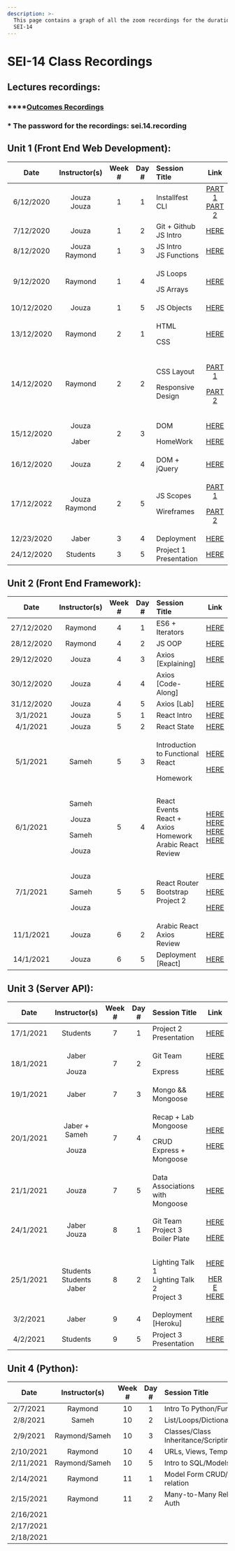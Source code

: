```yaml
---
description: >-
  This page contains a graph of all the zoom recordings for the duration of
  SEI-14
---
```


# SEI-14 Class Recordings

## **Lectures recordings:**

### \*\*\*\*[**Outcomes Recordings**](https://docs.google.com/spreadsheets/d/1bxvk_Rt3yxgZYlFjctYbQhGntCRDuBt4MmXep53u_wM/edit?usp=sharing)

### **\* The password for the recordings:** sei.14.recording

## Unit 1 \(Front End Web Development\):

<table>
  <thead>
    <tr>
      <th style="text-align:center"><b>Date</b>
      </th>
      <th style="text-align:center">Instructor(s)</th>
      <th style="text-align:center">Week #</th>
      <th style="text-align:center">Day #</th>
      <th style="text-align:left">Session Title</th>
      <th style="text-align:center">Link</th>
    </tr>
  </thead>
  <tbody>
    <tr>
      <td style="text-align:center">6/12/2020</td>
      <td style="text-align:center">Jouza
        <br />Jouza</td>
      <td style="text-align:center">1</td>
      <td style="text-align:center">1</td>
      <td style="text-align:left">Installfest
        <br />CLI</td>
      <td style="text-align:center"><a href="https://generalassembly.zoom.us/rec/share/lq22rKi9MZ9kA904KIihKI-xlDPA24fzd90tpz_XYZK1kSKMqas3jzaI6bLGI1Pq.M4Slfcq0QDfwo8ud?startTime=1607234821000">PART 1</a>
        <br
        /><a href="https://generalassembly.zoom.us/rec/share/lq22rKi9MZ9kA904KIihKI-xlDPA24fzd90tpz_XYZK1kSKMqas3jzaI6bLGI1Pq.M4Slfcq0QDfwo8ud?startTime=1607261297000">PART 2</a>
      </td>
    </tr>
    <tr>
      <td style="text-align:center">7/12/2020</td>
      <td style="text-align:center">Jouza</td>
      <td style="text-align:center">1</td>
      <td style="text-align:center">2</td>
      <td style="text-align:left">Git + Github
        <br />JS Intro</td>
      <td style="text-align:center"><a href="https://generalassembly.zoom.us/rec/share/cBpX80wfdYnooaQOVgHh-4xkjSXa0CuPdTJIRo6PrjnqoBF2EzgAIU-U-7W8U2Vu.S7Nnj8wT2R-KiQLg?startTime=1607321031000">HERE</a>
      </td>
    </tr>
    <tr>
      <td style="text-align:center">8/12/2020</td>
      <td style="text-align:center">Jouza
        <br />Raymond</td>
      <td style="text-align:center">1</td>
      <td style="text-align:center">3</td>
      <td style="text-align:left">JS Intro
        <br />JS Functions</td>
      <td style="text-align:center"><a href="https://generalassembly.zoom.us/rec/share/si_dRZRsVgHoxkt6tHWVUVSoZIpwsJKPtSE_ZNVOqrH4_FL91V_eA3CcVwJO-jV4.e-h5aPA42es8sTpV?startTime=1607414709000">HERE</a>
      </td>
    </tr>
    <tr>
      <td style="text-align:center">9/12/2020</td>
      <td style="text-align:center">Raymond</td>
      <td style="text-align:center">1</td>
      <td style="text-align:center">4</td>
      <td style="text-align:left">
        <p>JS Loops</p>
        <p>JS Arrays</p>
      </td>
      <td style="text-align:center"><a href="https://generalassembly.zoom.us/rec/share/C2N9CSjRJuAd-QYZexm5oNCQZ2RA1Vg5e7I6dmam1m1HRvuoEuK9KV-x1FMvcDUm.hEgPFwBw0GGOn2_u?startTime=1607493863000">HERE</a>
      </td>
    </tr>
    <tr>
      <td style="text-align:center">10/12/2020</td>
      <td style="text-align:center">Jouza</td>
      <td style="text-align:center">1</td>
      <td style="text-align:center">5</td>
      <td style="text-align:left">JS Objects</td>
      <td style="text-align:center"><a href="https://generalassembly.zoom.us/rec/share/km6MkU-s4ZBNDP7Jr7FfU-m1u7YS3XTTPjI7O9lWbN39MMMdhOrSPDT11qh96TaP.FQj_p3eH7GyozQLk?startTime=1607580928000">HERE</a>
      </td>
    </tr>
    <tr>
      <td style="text-align:center">13/12/2020</td>
      <td style="text-align:center">Raymond</td>
      <td style="text-align:center">2</td>
      <td style="text-align:center">1</td>
      <td style="text-align:left">
        <p>HTML</p>
        <p>CSS</p>
      </td>
      <td style="text-align:center"><a href="https://generalassembly.zoom.us/rec/share/B9ioIPkQMBxYA0ISlf7_QTrWECBSCcgeIUBzoRbWHC6t_JeS20NfJeG4g1NuKCs6.w7ZYcuGxB5XnM8xk?startTime=1607844588000">HERE</a>
      </td>
    </tr>
    <tr>
      <td style="text-align:center">14/12/2020</td>
      <td style="text-align:center">Raymond</td>
      <td style="text-align:center">2</td>
      <td style="text-align:center">2</td>
      <td style="text-align:left">
        <p>CSS Layout</p>
        <p>Responsive Design</p>
      </td>
      <td style="text-align:center">
        <p><a href="https://generalassembly.zoom.us/rec/share/88p_m6qEXaFTwMFFQtLjrGlSC0vHTotJJ4Uj3OERQL20H2xX0CLUoUhKQ4Yodmv1.u2dlvbDZkXjj64rc?startTime=1607929256000">PART 1</a>
        </p>
        <p><a href="https://generalassembly.zoom.us/rec/share/88p_m6qEXaFTwMFFQtLjrGlSC0vHTotJJ4Uj3OERQL20H2xX0CLUoUhKQ4Yodmv1.u2dlvbDZkXjj64rc?startTime=1607940680000">PART 2</a>
        </p>
      </td>
    </tr>
    <tr>
      <td style="text-align:center">15/12/2020</td>
      <td style="text-align:center">
        <p>Jouza</p>
        <p>Jaber</p>
      </td>
      <td style="text-align:center">2</td>
      <td style="text-align:center">3</td>
      <td style="text-align:left">
        <p>DOM</p>
        <p>HomeWork</p>
      </td>
      <td style="text-align:center">
        <p><a href="https://generalassembly.zoom.us/rec/share/GNDLojgoqmR6UfKiZ_3ZM28Fw3vPjBroL57WwtK6bgwT63WyVnd6b7ibPVX5hDFJ.ZmK4THywBAnkL8i4?startTime=1608012406000">HERE</a>
        </p>
        <p><a href="https://generalassembly.zoom.us/rec/share/GNDLojgoqmR6UfKiZ_3ZM28Fw3vPjBroL57WwtK6bgwT63WyVnd6b7ibPVX5hDFJ.ZmK4THywBAnkL8i4?startTime=1608039455000">HERE</a>
        </p>
      </td>
    </tr>
    <tr>
      <td style="text-align:center">16/12/2020</td>
      <td style="text-align:center">Jouza</td>
      <td style="text-align:center">2</td>
      <td style="text-align:center">4</td>
      <td style="text-align:left">DOM + jQuery</td>
      <td style="text-align:center"><a href="https://generalassembly.zoom.us/rec/share/NN_XmeVX7VYDkUQytfpOKrrUxYh6xDRKoFZC_sxBlHAB5Y8vQMCIXJU6awFCaz60.N1m88Mech4JiM6sY?startTime=1608098651000">HERE</a>
      </td>
    </tr>
    <tr>
      <td style="text-align:center">17/12/2022</td>
      <td style="text-align:center">Jouza
        <br />Raymond</td>
      <td style="text-align:center">2</td>
      <td style="text-align:center">5</td>
      <td style="text-align:left">
        <p>JS Scopes</p>
        <p>Wireframes</p>
      </td>
      <td style="text-align:center">
        <p><a href="https://generalassembly.zoom.us/rec/share/bB_3xquu_r0bsJtG9GzshKEY8uvRVOYg7iuNbTri6vwIlRG5wv_c0BbqbeP1oPl7.unjM9N9IiFSIBRMb?startTime=1608185171000">PART 1</a>
        </p>
        <p><a href="https://generalassembly.zoom.us/rec/share/dMT-6IuKIBUmaUatxgNJ7WtJxSK09x-Y2HYBrSwOuydXI_Kyr_kNlI91kXgxtEFq.DyOTnKixpNi5VvGd?startTime=1608205391000">PART 2</a>
        </p>
      </td>
    </tr>
    <tr>
      <td style="text-align:center">12/23/2020</td>
      <td style="text-align:center">Jaber</td>
      <td style="text-align:center">3</td>
      <td style="text-align:center">4</td>
      <td style="text-align:left">Deployment</td>
      <td style="text-align:center"><a href="https://generalassembly.zoom.us/rec/share/x83s9VaInJB_-t1zAvutNujfvpx3v9JA5b1hJqiapca6cTR0IcKWgHLEprSZOo3C.s8NHeeZe1Oopz5Ev?startTime=1608728450000">HERE</a>
      </td>
    </tr>
    <tr>
      <td style="text-align:center">24/12/2020</td>
      <td style="text-align:center">Students</td>
      <td style="text-align:center">3</td>
      <td style="text-align:center">5</td>
      <td style="text-align:left">Project 1 Presentation</td>
      <td style="text-align:center"><a href="https://generalassembly.zoom.us/rec/share/1kSVgjPPKTSdRlDS96pyhWd1Y-yIe41WPa5qVDLIEzlFMGmSyMl6lkbiK9m7Skzp.QtmtyWL5moiP-yTf?startTime=1608789768000">HERE</a>
      </td>
    </tr>
  </tbody>
</table>

## Unit 2 \(Front End Framework\):

<table>
  <thead>
    <tr>
      <th style="text-align:center"><b>Date</b>
      </th>
      <th style="text-align:center">Instructor(s)</th>
      <th style="text-align:center">Week #</th>
      <th style="text-align:center">Day #</th>
      <th style="text-align:left">Session Title</th>
      <th style="text-align:center">Link</th>
    </tr>
  </thead>
  <tbody>
    <tr>
      <td style="text-align:center">27/12/2020</td>
      <td style="text-align:center">Raymond</td>
      <td style="text-align:center">4</td>
      <td style="text-align:center">1</td>
      <td style="text-align:left">ES6 + Iterators</td>
      <td style="text-align:center"><a href="https://generalassembly.zoom.us/rec/share/kY_V4ejpI1zyo0vWbICUsK202cFtS8B8Hzh7_qoLvfKhQFIYX3B88OpoR4E1iZI.S8OnHisjcMoQFeTn?startTime=1609052556000">HERE</a>
      </td>
    </tr>
    <tr>
      <td style="text-align:center">28/12/2020</td>
      <td style="text-align:center">Raymond</td>
      <td style="text-align:center">4</td>
      <td style="text-align:center">2</td>
      <td style="text-align:left">JS OOP</td>
      <td style="text-align:center"><a href="https://generalassembly.zoom.us/rec/share/MHuqGUAK5mNyAJdClN7jXxifl8KuNPWT56tuWczsA7lNkURxUGkzPMkatNAKPm6p.WBvxQ5ZpYLZCzAqH">HERE</a>
      </td>
    </tr>
    <tr>
      <td style="text-align:center">29/12/2020</td>
      <td style="text-align:center">Jouza</td>
      <td style="text-align:center">4</td>
      <td style="text-align:center">3</td>
      <td style="text-align:left">Axios [Explaining]</td>
      <td style="text-align:center"><a href="https://generalassembly.zoom.us/rec/share/FVB9y0gIBOePmsEUU6wGzbTDZwzZtMYEU6lREJLpi1kp8F2r-xqvbQp0poVP0_cP.T_nf09tBMU4mrrf5?startTime=1609226201000">HERE</a>
      </td>
    </tr>
    <tr>
      <td style="text-align:center">30/12/2020</td>
      <td style="text-align:center">Jouza</td>
      <td style="text-align:center">4</td>
      <td style="text-align:center">4</td>
      <td style="text-align:left">Axios [Code-Along]</td>
      <td style="text-align:center"><a href="https://generalassembly.zoom.us/rec/share/_UqDkxM-4te930WtG11vZpXXvgQEXfoWBGXTTrwnVjqtrJiLl4g6UfFsUDQojhNd.xAAZQxw8bUCn200s?startTime=1609311891000">HERE</a>
      </td>
    </tr>
    <tr>
      <td style="text-align:center">31/12/2020</td>
      <td style="text-align:center">Jouza</td>
      <td style="text-align:center">4</td>
      <td style="text-align:center">5</td>
      <td style="text-align:left">Axios [Lab]</td>
      <td style="text-align:center"><a href="https://generalassembly.zoom.us/rec/share/VVW64ni5CW7lujIEpGUIDNQHTQg1qt5vl0GUjPNur4aGdcGYnkmOxORghyHUIYqR.Voi4-8xLB6gTacUW?startTime=1609395021000">HERE</a>
      </td>
    </tr>
    <tr>
      <td style="text-align:center">3/1/2021</td>
      <td style="text-align:center">Jouza</td>
      <td style="text-align:center">5</td>
      <td style="text-align:center">1</td>
      <td style="text-align:left">React Intro</td>
      <td style="text-align:center"><a href="https://generalassembly.zoom.us/rec/share/ZiGvOOvCwxoCBjFu9y4b04ozxSKYtccdDHTWmBP3XnUpTFlIEZh9n4-0OViAj2D7.bTHD4FLXQOJar1Of?startTime=1609654048000">HERE</a>
      </td>
    </tr>
    <tr>
      <td style="text-align:center">4/1/2021</td>
      <td style="text-align:center">Jouza</td>
      <td style="text-align:center">5</td>
      <td style="text-align:center">2</td>
      <td style="text-align:left">React State</td>
      <td style="text-align:center"><a href="https://generalassembly.zoom.us/rec/share/ZmQrkrpsHynWAnJyolM-pW-1EqKR0d_z0WcIKzHwIJmf_ka5Rd_YeQ0R37eTqjSj.n7WANzYREl5i8NMh?startTime=1609741022000">HERE</a>
      </td>
    </tr>
    <tr>
      <td style="text-align:center">5/1/2021</td>
      <td style="text-align:center">Sameh</td>
      <td style="text-align:center">5</td>
      <td style="text-align:center">3</td>
      <td style="text-align:left">
        <p>Introduction to Functional React</p>
        <p>Homework</p>
      </td>
      <td style="text-align:center">
        <p><a href="https://generalassembly.zoom.us/rec/share/0BKoM5nA3nV5_PyxjMC71hl7fMyHfs_0pLdekiMMIVAXRi74lX5CtAEL9qfGU6n0.XmvN4F40b3DROIxa?startTime=1609837355000">HERE</a>
        </p>
        <p><a href="https://generalassembly.zoom.us/rec/share/sxI39H58qzTyKxf3iChF1gbbhbA5t6e6WgWd9T2w_dOhKQKsSn7L8J18RWdx91QZ.Uu4IZ9KgGBY3bB9p?startTime=1609855192000">HERE</a>
        </p>
      </td>
    </tr>
    <tr>
      <td style="text-align:center">6/1/2021</td>
      <td style="text-align:center">
        <p>Sameh</p>
        <p>Jouza</p>
        <p>Sameh</p>
        <p>Jouza</p>
      </td>
      <td style="text-align:center">5</td>
      <td style="text-align:center">4</td>
      <td style="text-align:left">React Events
        <br />React + Axios
        <br />Homework
        <br />Arabic React Review</td>
      <td style="text-align:center"><a href="https://generalassembly.zoom.us/rec/share/zrPCutWfUdpLNvquIOFEFmYUaP3XyXzXFntqEzF0XPpH-qQ8kd4E7yv_ef-QtdBF.BaZWWzeot2gMG3yx?startTime=1609915984000">HERE</a>
        <br
        /><a href="https://generalassembly.zoom.us/rec/share/zrPCutWfUdpLNvquIOFEFmYUaP3XyXzXFntqEzF0XPpH-qQ8kd4E7yv_ef-QtdBF.BaZWWzeot2gMG3yx?startTime=1609926805000">HERE</a>
        <br
        /><a href="https://generalassembly.zoom.us/rec/share/zrPCutWfUdpLNvquIOFEFmYUaP3XyXzXFntqEzF0XPpH-qQ8kd4E7yv_ef-QtdBF.BaZWWzeot2gMG3yx?startTime=1609941456000">HERE</a>
        <br
        /><a href="https://generalassembly.zoom.us/rec/share/QQFsn65YOZYVpJfPOJC66KD7pWWo2MOlEf0n0V2HMhkmc0NSMFT-gi7DkhUfvJEv.26ynznJy5WWr79GV?startTime=1609946253000">HERE</a>
      </td>
    </tr>
    <tr>
      <td style="text-align:center">7/1/2021</td>
      <td style="text-align:center">
        <p>Jouza</p>
        <p>Sameh</p>
        <p>Jouza</p>
      </td>
      <td style="text-align:center">5</td>
      <td style="text-align:center">5</td>
      <td style="text-align:left">React Router
        <br />Bootstrap
        <br />Project 2</td>
      <td style="text-align:center">
        <p><a href="https://generalassembly.zoom.us/rec/share/puR6wR30KbrreCetVUlIUzDaO_DX-y7HT6xPQofiURZIs4hyqnB4pukeVRrhPiAQ.yBD1jmRZSYL32CS-?startTime=1610004075000">HERE</a>
        </p>
        <p><a href="https://generalassembly.zoom.us/rec/share/puR6wR30KbrreCetVUlIUzDaO_DX-y7HT6xPQofiURZIs4hyqnB4pukeVRrhPiAQ.yBD1jmRZSYL32CS-?startTime=1610023528000">HERE</a>
        </p>
        <p><a href="https://generalassembly.zoom.us/rec/share/puR6wR30KbrreCetVUlIUzDaO_DX-y7HT6xPQofiURZIs4hyqnB4pukeVRrhPiAQ.yBD1jmRZSYL32CS-?startTime=1610026405000">HERE</a>
        </p>
      </td>
    </tr>
    <tr>
      <td style="text-align:center">11/1/2021</td>
      <td style="text-align:center">Jouza</td>
      <td style="text-align:center">6</td>
      <td style="text-align:center">2</td>
      <td style="text-align:left">Arabic React Axios Review</td>
      <td style="text-align:center"><a href="https://generalassembly.zoom.us/rec/share/eDjys1YYuLL4eCdynRsTsai3t_HZeDosDNu5Ly4LWjPQpO12QNcHbXrNLqTnpNYm.6o1oMDNIgaxY_iGj?startTime=1610372315000">HERE</a>
      </td>
    </tr>
    <tr>
      <td style="text-align:center">14/1/2021</td>
      <td style="text-align:center">Jouza</td>
      <td style="text-align:center">6</td>
      <td style="text-align:center">5</td>
      <td style="text-align:left">Deployment [React]</td>
      <td style="text-align:center"><a href="https://generalassembly.zoom.us/rec/share/X2DQ3u3WFhig32A04LhdG8Uqlh55u5unraSab31pu8yRFP8HH7P1EFJBVLKPf2tE.fvVLHMsQIb3DbKnH?startTime=1610608339000">HERE</a>
      </td>
    </tr>
  </tbody>
</table>

## Unit 3 \(Server API\):

<table>
  <thead>
    <tr>
      <th style="text-align:center"><b>Date</b>
      </th>
      <th style="text-align:center">Instructor(s)</th>
      <th style="text-align:center">Week #</th>
      <th style="text-align:center">Day #</th>
      <th style="text-align:left">Session Title</th>
      <th style="text-align:center">Link</th>
    </tr>
  </thead>
  <tbody>
    <tr>
      <td style="text-align:center">17/1/2021</td>
      <td style="text-align:center">Students</td>
      <td style="text-align:center">7</td>
      <td style="text-align:center">1</td>
      <td style="text-align:left">Project 2 Presentation</td>
      <td style="text-align:center"><a href="https://generalassembly.zoom.us/rec/share/49D2uLtHfcbk_b-9A3nkKWx0KLvxhWsZTprqU8p9LlcDk1qwcOMobhJjPR9Wl1LR.DY-zqr-Tl3lDN1uo?startTime=1610863650000">HERE</a>
      </td>
    </tr>
    <tr>
      <td style="text-align:center">18/1/2021</td>
      <td style="text-align:center">
        <p>Jaber</p>
        <p>Jouza</p>
      </td>
      <td style="text-align:center">7</td>
      <td style="text-align:center">2</td>
      <td style="text-align:left">
        <p>Git Team</p>
        <p>Express</p>
      </td>
      <td style="text-align:center">
        <p><a href="https://generalassembly.zoom.us/rec/share/VY6l0GyJTlu8FdeuM6qd2_apv_go9xQC0XNT_Aj2WrMPPSp1rrxy4x52R88sEt12.eEOI2z89eoTp_ZUW?startTime=1610952719000">HERE</a>
        </p>
        <p><a href="https://generalassembly.zoom.us/rec/share/VY6l0GyJTlu8FdeuM6qd2_apv_go9xQC0XNT_Aj2WrMPPSp1rrxy4x52R88sEt12.eEOI2z89eoTp_ZUW?startTime=1610964457000">HERE</a>
        </p>
      </td>
    </tr>
    <tr>
      <td style="text-align:center">19/1/2021</td>
      <td style="text-align:center">Jaber</td>
      <td style="text-align:center">7</td>
      <td style="text-align:center">3</td>
      <td style="text-align:left">Mongo &amp;&amp; Mongoose</td>
      <td style="text-align:center"><a href="https://generalassembly.zoom.us/rec/share/XeBwzp_3vfpimoq6H0Y4s58SC2LIWVnc6b_EynHoGFS80tAMhIp4bL-Wl9KUGm8r.RToRrumJ2B4fIyIS?startTime=1611044204000">HERE</a>
      </td>
    </tr>
    <tr>
      <td style="text-align:center">20/1/2021</td>
      <td style="text-align:center">
        <p>Jaber + Sameh</p>
        <p>Jouza</p>
      </td>
      <td style="text-align:center">7</td>
      <td style="text-align:center">4</td>
      <td style="text-align:left">
        <p>Recap + Lab Mongoose</p>
        <p>CRUD Express + Mongoose</p>
      </td>
      <td style="text-align:center">
        <p><a href="https://generalassembly.zoom.us/rec/share/1sfQq2IkQmTSz0ZjEpOL8iPP2QXvHTfRD90q7X7eyml44wqzHYq-iQwKIBmpMN15.dfvheUUW-UIPvU6y?startTime=1611122890000">HERE</a>
        </p>
        <p><a href="https://generalassembly.zoom.us/rec/share/1sfQq2IkQmTSz0ZjEpOL8iPP2QXvHTfRD90q7X7eyml44wqzHYq-iQwKIBmpMN15.dfvheUUW-UIPvU6y?startTime=1611138983000">HERE</a>
        </p>
      </td>
    </tr>
    <tr>
      <td style="text-align:center">21/1/2021</td>
      <td style="text-align:center">Jouza</td>
      <td style="text-align:center">7</td>
      <td style="text-align:center">5</td>
      <td style="text-align:left">Data Associations with Mongoose</td>
      <td style="text-align:center"><a href="https://generalassembly.zoom.us/rec/share/0G10z3_ErREz7VhAqg7eHs6CQTgBc0BCYNP6pKm2y6SKMY9hfM2aSU77uNoRpxTs.7qMqUy3-jpLeryey?startTime=1611214222000">HERE</a>
      </td>
    </tr>
    <tr>
      <td style="text-align:center">24/1/2021</td>
      <td style="text-align:center">Jaber
        <br />Jouza</td>
      <td style="text-align:center">8</td>
      <td style="text-align:center">1</td>
      <td style="text-align:left">Git Team
        <br />Project 3 Boiler Plate</td>
      <td style="text-align:center">
        <p><a href="https://generalassembly.zoom.us/rec/share/z3ARpJEMLLwGWzt5HfzmaT9Al540dESH8XGTGBT_EmHd5x01avDJ5j7WI8fxqS7c.xGdXX66Ps1ke0s_p?startTime=1611468334000">HERE</a>
        </p>
        <p><a href="https://generalassembly.zoom.us/rec/share/z3ARpJEMLLwGWzt5HfzmaT9Al540dESH8XGTGBT_EmHd5x01avDJ5j7WI8fxqS7c.xGdXX66Ps1ke0s_p?startTime=1611477458000">HERE</a>
        </p>
      </td>
    </tr>
    <tr>
      <td style="text-align:center">25/1/2021</td>
      <td style="text-align:center">Students
        <br />Students
        <br />Jaber</td>
      <td style="text-align:center">8</td>
      <td style="text-align:center">2</td>
      <td style="text-align:left">Lighting Talk 1
        <br />Lighting Talk 2
        <br />Project 3</td>
      <td style="text-align:center">
        <p><a href="https://generalassembly.zoom.us/rec/share/byoPRw1NAKi0MPa5bKTmleFyEqMMBDWiNDuP5YaDjxrL31NqpTnrwJaZVROF3xKy.JGTSYTj-57uYhwmT?startTime=1611557651000">HERE</a>
        </p>
        <p><a href="https://generalassembly.zoom.us/rec/share/byoPRw1NAKi0MPa5bKTmleFyEqMMBDWiNDuP5YaDjxrL31NqpTnrwJaZVROF3xKy.JGTSYTj-57uYhwmT?startTime=1611569195000">HER</a>
          <a
          href="https://generalassembly.zoom.us/rec/share/byoPRw1NAKi0MPa5bKTmleFyEqMMBDWiNDuP5YaDjxrL31NqpTnrwJaZVROF3xKy.JGTSYTj-57uYhwmT?startTime=1611577077000">E
            <br />HERE</a>
        </p>
      </td>
    </tr>
    <tr>
      <td style="text-align:center">3/2/2021</td>
      <td style="text-align:center">Jaber</td>
      <td style="text-align:center">9</td>
      <td style="text-align:center">4</td>
      <td style="text-align:left">Deployment [Heroku]</td>
      <td style="text-align:center"><a href="https://generalassembly.zoom.us/rec/share/887sJBBInk22Ax2oLJnTvXhggvthbVWaTbK0Le13pLCsoJpHVqDPMJNeOiJyUZ0j.0tKB7PlUZBQe4QDo?startTime=1612338503000">HERE</a>
      </td>
    </tr>
    <tr>
      <td style="text-align:center">4/2/2021</td>
      <td style="text-align:center">Students</td>
      <td style="text-align:center">9</td>
      <td style="text-align:center">5</td>
      <td style="text-align:left">Project 3 Presentation</td>
      <td style="text-align:center"><a href="https://generalassembly.zoom.us/rec/share/3NfP5awOmKqdMNwsbqtg6bbkd948TLcqhm52PqyZcNmXqjCCjSzq2Y9V5kBbm19e.-BpKf0zro8ugsZaC?startTime=1612437067000">HERE</a>
      </td>
    </tr>
  </tbody>
</table>

## Unit 4 \(Python\):

| **Date** | Instructor\(s\)  | Week \# | Day \# | Session Title | Link | Password |
| :---: | :---: | :---: | :---: | :--- | :---: | :--- |
| 2/7/2021 | Raymond | 10 | 1 | Intro To Python/Functions | [HERE](https://generalassembly.zoom.us/rec/share/DpmDmoBFrHqIIirvBq4V8MsMHV4z8VlrhoUxsw6pEVkZ0BUhVVQR3K80ElhVemr7.00T9aPjP7C5L9-e8) | sei.14.recording |
| 2/8/2021 | Sameh | 10 | 2 | List/Loops/Dictionaries/Sets/Tuples | [HERE](https://generalassembly.zoom.us/rec/share/40a_yd_RxbMh5WvrrEWOz4yzKxU4t_4PfOUmG4cfcMEgsVmzoatabo_6pzSWgQc7.yLuba32WEfZIdiMf) | 0K\#d\*EHt |
| 2/9/2021 | Raymond/Sameh | 10 | 3 | Classes/Class Inheritance/Scripting | [HERE](https://urldefense.com/v3/__https://generalassembly.zoom.us/rec/share/-AVfJGyh5IahUNfXNUfMJkzqRxBBfds_5TPVbdduLSwsOCX2Hf9NCdg3wwslHllQ.kXz7YfSii2V7xLL1__;!!GgcXpDZ2N9l6uyZJ!2qQAvBrLFUH9Mif4EmpnQNnM1lXXzh1WeKCAAcrYXx3ZmQiZj-naj6OQAZfW9UDtKu3oMdryrD0$) | 4LH9Pny$ |
| 2/10/2021 | Raymond | 10 | 4 | URLs, Views, Templates | [HERE](https://urldefense.proofpoint.com/v2/url?u=https-3A__generalassembly.zoom.us_rec_share_Z0PBubEIwqtahL-5FyouwYHEm-2DVD4UjaKnT94VgQGZ4pcqimV0eb-5FAt2Fip2RK9wAr.-2DNG0tWQeBrsT8qlP&d=DwQFAg&c=ywIG7AaR1bl3EEyoRkxdZ39Vsym_4xjiNvikS1qPyDI&r=9uDdVV0d2JhgrjSbBiJyUTLXcU_erzd8IFi4ZdsddjE&m=cr3kk3sEPiYUk6IhWup55YJvmEg0mqU08QhCuHkvJ4Q&s=Yi2BiNOP_O3vpmo4k9q5u_KLIKw70J3eKeTpvkTPXCI&e=) | !w@U\#6Yd |
| 2/11/2021 | Raymond/Sameh | 10 | 5 | Intro to SQL/Models, Migrations | [HERE](https://urldefense.proofpoint.com/v2/url?u=https-3A__generalassembly.zoom.us_rec_share_dtgaUCH28UVs0uRBUQzM858mdZqcpKHlZFviABejdVykofYfFTT1bQdMaVqPlKHw.umxLvu8EMmWI342V&d=DwQFaQ&c=ywIG7AaR1bl3EEyoRkxdZ39Vsym_4xjiNvikS1qPyDI&r=9uDdVV0d2JhgrjSbBiJyUTLXcU_erzd8IFi4ZdsddjE&m=BjiIXh0fZET_C5JgY3A8NUqM3XUo9A_Xl5AKmCKaUqo&s=jpzs7cGd7uAmA5Ly4MLPKagVOVr0ojIVaO4BDYg_qeU&e=) | bLRt?5FJ |
| 2/14/2021 | Raymond | 11 | 1 | Model Form CRUD/1 to many relation | [HERE](https://urldefense.proofpoint.com/v2/url?u=https-3A__generalassembly.zoom.us_rec_share_O44vnceGemcc8nC1wMMGc3Mhb-5Fjzu-5FM2EKc6xecvqixIWAz5lW12Ll0R6JXoTP3c.VisREZ-5FY-2DWNFDX2k&d=DwQFAg&c=ywIG7AaR1bl3EEyoRkxdZ39Vsym_4xjiNvikS1qPyDI&r=9uDdVV0d2JhgrjSbBiJyUTLXcU_erzd8IFi4ZdsddjE&m=O51kpmWFl9-I3GyxmiCqYUsda2WSN27FcQYBybc0nJg&s=QuIt3oSEuVJtqP1meSeQdma_zbJdTFw5rIHsUYylN9g&e=) | \*@9E9^hX |
| 2/15/2021 | Raymond | 11 | 2 | Many-to-Many Relations/Django Auth | [HERE](https://urldefense.proofpoint.com/v2/url?u=https-3A__generalassembly.zoom.us_rec_share_tWJjgG0FrDwus0vbtH5nZuvKmrFesfdsnKn2R52eUBmme-2D-2Dt7jgeY9yWvC0-5Fbzuc.FJu7PiBidDTx3DOR&d=DwQFaQ&c=ywIG7AaR1bl3EEyoRkxdZ39Vsym_4xjiNvikS1qPyDI&r=9uDdVV0d2JhgrjSbBiJyUTLXcU_erzd8IFi4ZdsddjE&m=nHkppwYykKi6OC18h_pDtaMUDtaBNSDl53QWFc8KCEU&s=1CTKyDWZF-HeeDHYSCo5_M7-XugXCzqqxhOvQMu8JMw&e=) | .05Ll^i4 |
| 2/16/2021 |  |  |  |  |  |  |
| 2/17/2021 |  |  |  |  |  |  |
| 2/18/2021 |  |  |  |  |  |  |

